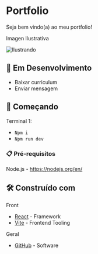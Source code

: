 # Portfolio

Seja bem vindo(a) ao meu portfolio! 

Imagen Ilustrativa

![Ilustrando](https://user-images.githubusercontent.com/90703690/208501118-b48fe384-09c5-428a-bcba-beab8f60b66c.png)

## 🚧 Em Desenvolvimento

- Baixar curriculum 
- Enviar mensagem

## 🚀 Começando

Terminal 1:

- `Npm i`
- `Npm run dev`

### 📋 Pré-requisitos

Node.js - https://nodejs.org/en/

## 🛠️ Construído com

Front
* [React](https://pt-br.reactjs.org/) - Framework 
* [Vite](https://vitejs.dev/) - Frontend Tooling

Geral
* [GitHub](https://github.com/) - Software


